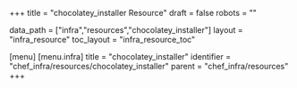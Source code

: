 +++
title = "chocolatey_installer Resource"
draft = false
robots = ""

data_path = ["infra","resources","chocolatey_installer"]
layout = "infra_resource"
toc_layout = "infra_resource_toc"

[menu]
  [menu.infra]
    title = "chocolatey_installer"
    identifier = "chef_infra/resources/chocolatey_installer"
    parent = "chef_infra/resources"
+++

<!-- The contents of this page are automatically generated from the chocolatey_config.yaml file in the data/infra/resources directory. -->
<!-- To suggest a change, edit the https://github.com/chef/chef/blob/main/lib/chef/resource/chocolatey_installer.rb file and submit a pull request to the https://github.com/chef/chef repository. -->
<!-- markdownlint-disable-file -->
